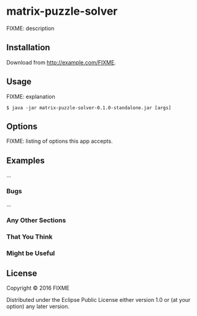 # matrix-puzzle-solver

FIXME: description

## Installation

Download from http://example.com/FIXME.

## Usage

FIXME: explanation

    $ java -jar matrix-puzzle-solver-0.1.0-standalone.jar [args]

## Options

FIXME: listing of options this app accepts.

## Examples

...

### Bugs

...

### Any Other Sections
### That You Think
### Might be Useful

## License

Copyright © 2016 FIXME

Distributed under the Eclipse Public License either version 1.0 or (at
your option) any later version.
